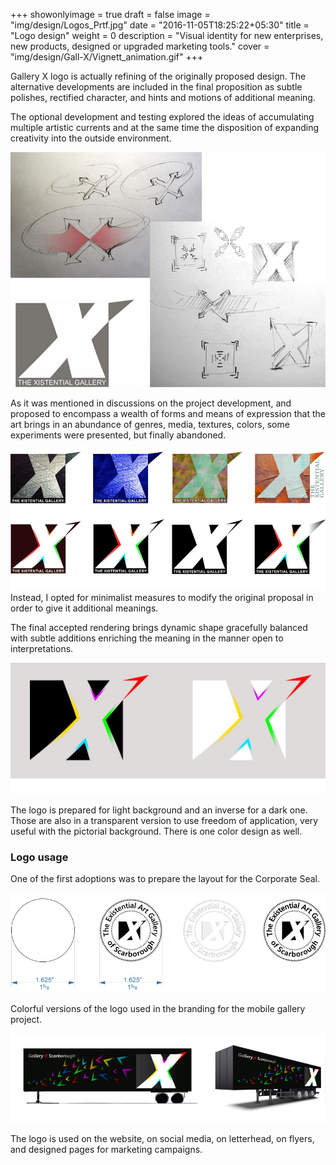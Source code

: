 +++
showonlyimage = true
draft = false
image = "img/design/Logos_Prtf.jpg"
date = "2016-11-05T18:25:22+05:30"
title = "Logo design"
weight = 0
description = "Visual identity for new enterprises, new products, designed or upgraded marketing tools."
cover = "img/design/Gall-X/Vignett_animation.gif"
+++

Gallery X logo is actually refining of the originally proposed design. The alternative developments are included in the final proposition as subtle polishes, rectified character, and hints and motions of additional meaning.
<!--more-->

The optional development and testing explored the ideas of accumulating multiple artistic currents and at the same time the disposition of expanding creativity into the outside environment.

![sample image](/img/design/Gall-X/Logo_ideas.jpg)

As it was mentioned in discussions on the project development, and proposed to encompass a wealth of forms and means of expression that the art brings in an abundance of genres, media, textures, colors, some experiments were presented, but finally abandoned.

![sample image](/img/design/Gall-X/Logo_ideas_dev.jpg)
Instead, I opted for minimalist measures to modify the original proposal in order to give it additional meanings.

The final accepted rendering brings dynamic shape gracefully balanced with subtle additions enriching the meaning in the manner open to interpretations.

![sample image](/img/design/Gall-X/Final_logo.jpg)

The logo is prepared for light background and an inverse for a dark one. Those are also in a transparent version to use freedom of application, very useful with the pictorial background. There is one color design as well.

### Logo usage

One of the first adoptions was to prepare the layout for the Corporate Seal.

![sample image](/img/design/Gall-X/Corporate-Seal.jpg)

Colorful versions of the logo used in the branding for the mobile gallery project.

![sample image](/img/design/Gall-X/branding_trailer_textured.jpg)

The logo is used on the website, on social media, on letterhead, on flyers, and designed pages for marketing campaigns.
